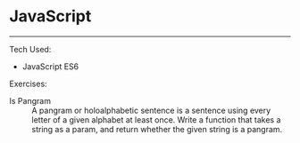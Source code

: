 # JavaScript
<hr/>
Tech Used: <br/>
<ul>
  <li>JavaScript ES6</li>
</ul>
<p>
  Exercises:
  <dl>
    <dt>Is Pangram</dt>
    <dd>A pangram or holoalphabetic sentence is a sentence using every letter of a given alphabet at least once. Write a function that takes a string as a param, and return whether the given string is a pangram.</dd>
  </dl>
</p>

